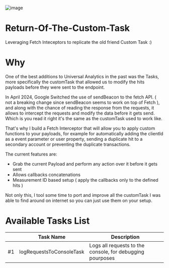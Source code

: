 
![image](https://github.com/user-attachments/assets/85f977fd-8269-471c-b41f-e0b93a14382d)
# Return-Of-The-Custom-Task
Leveraging Fetch Inteceptors to replicate the old friend Custom Task :)

# Why
One of the best additions to Universal Analytics in the past was the Tasks, more specifically the customTask that allowed us to modify the hits payloads before they 
were sent to the endpoint. 

In April 2024, Google Switched the use of sendBeacon to the fetch API. ( not a breaking change since sendBeacon seems to work on top of Fetch ), and along with the chance 
of reading the response from the requests, it allows to intercept the requests and modify the data before it gets send. Which is you read it right it's the same as the
customTask used to work like. 

That's why I build a Fetch Interceptor that will allow you to apply custom functions to your payloads, for example for automatically adding the clientId as a event parameter
or user property, sending a duplicate hit to a secondary account or preventing the duplicate transactions. 

The current features are:

 - Grab the current Payload and perform any action over it before it gets sent
 - Allows callbacks concatenations
 - Measurement ID based setup ( apply the callbacks only to the defined hits )

Not only this, I tool some time to port and improve all the customTask I was able to find around on internet so you can just use them on your setup. 

# Available Tasks List

||Task Name|Description|
|-|------------|--|
|#1|logRequestsToConsoleTask|Logs all requests to the console, for debugging pourposes